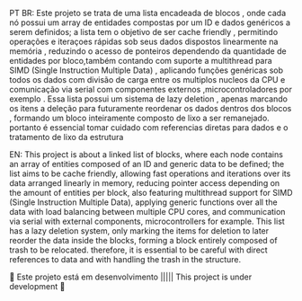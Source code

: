 PT BR:
Este projeto se trata de uma lista encadeada de blocos , onde cada nó possui um array de entidades compostas por um ID e dados genéricos a serem definidos;
a lista tem o objetivo de ser cache friendly , permitindo operações e iteraçoes rápidas sob seus dados dispostos linearmente na memória , reduzindo o acesso de ponteiros dependendo da quantidade de entidades
por bloco,também contando com suporte a multithread para SIMD (Single Instruction Multiple Data) , aplicando funções genéricas sob todos os dados com divisão de carga entre os multiplos nucleos da CPU e comunicação
via serial com componentes externos ,microcontroladores por exemplo .
Essa lista possui um sistema de lazy deletion , apenas marcando os itens a deleção para futuramente reordenar os dados dentros dos blocos , formando um bloco inteiramente composto de lixo a ser remanejado.
portanto é essencial tomar cuidado com referencias diretas para dados e o tratamento de lixo da estrutura 

EN:
This project is about a linked list of blocks, where each node contains an array of entities composed of an ID and generic data to be defined;
the list aims to be cache friendly, allowing fast operations and iterations over its data arranged linearly in memory, reducing pointer access depending on the amount of entities
per block, also featuring multithread support for SIMD (Single Instruction Multiple Data), applying generic functions over all the data with load balancing between multiple CPU cores, and communication
via serial with external components, microcontrollers for example.
This list has a lazy deletion system, only marking the items for deletion to later reorder the data inside the blocks, forming a block entirely composed of trash to be relocated.
therefore, it is essential to be careful with direct references to data and with handling the trash in the structure.

🚧
Este projeto está em desenvolvimento ||||| This project is under development
🚧
